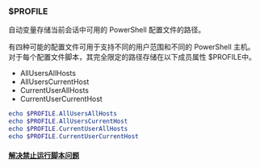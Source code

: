 ### $PROFILE

自动变量存储当前会话中可用的 PowerShell 配置文件的路径。

有四种可能的配置文件可用于支持不同的用户范围和不同的 PowerShell 主机。 对于每个配置文件脚本，其完全限定的路径存储在以下成员属性 $PROFILE中。

* AllUsersAllHosts
* AllUsersCurrentHost
* CurrentUserAllHosts
* CurrentUserCurrentHost

```powershell
echo $PROFILE.AllUsersAllHosts
echo $PROFILE.AllUsersCurrentHost
echo $PROFILE.CurrentUserAllHosts
echo $PROFILE.CurrentUserCurrentHost
```

#### [解决禁止运行脚本问题](./解决禁止运行脚本问题.md)